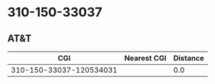 # 310-150-33037
## AT&T


| CGI | Nearest CGI | Distance |
|-----|-------------|----------|
| 310-150-33037-120534031 |  | 0.0 |
